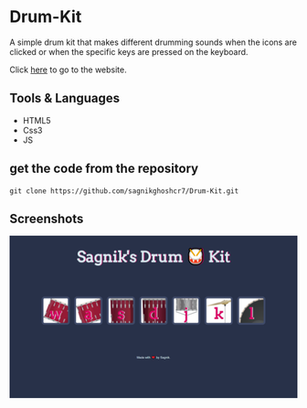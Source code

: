 # Drum-Kit
A simple drum kit that makes different drumming sounds when the icons are clicked or when the specific keys are pressed on the keyboard.

Click [here](https://mohamedKhaledBio.github.io/Drum-Kit/.) to go to the website.

## Tools & Languages
- HTML5
- Css3
- JS

## get the code from the repository
```
git clone https://github.com/sagnikghoshcr7/Drum-Kit.git
```

## Screenshots
![](https://github.com/sagnikghoshcr7/images/blob/master/Drum%20Kit.png)
